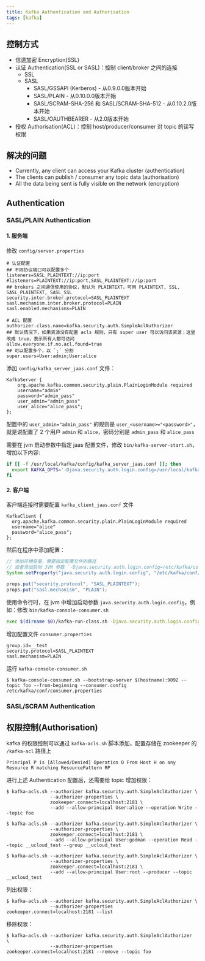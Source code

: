 ```yaml
---
title: Kafka Authentication and Authorisation
tags: [kafka]
---
```


## 控制方式

* 信道加密 Encryption(SSL)
* 认证 Authentication(SSL or SASL)：控制 client/broker 之间的连接
  * SSL
  * SASL
    * SASL/GSSAPI (Kerberos) - 从0.9.0.0版本开始
    * SASL/PLAIN - 从0.10.0.0版本开始
    * SASL/SCRAM-SHA-256 和 SASL/SCRAM-SHA-512 - 从0.10.2.0版本开始
    * SASL/OAUTHBEARER - 从2.0版本开始
* 授权 Authorisation(ACL)：控制 host/producer/consumer 对 topic 的读写权限

## 解决的问题

* Currently, any client can access your Kafka cluster (authentication)
* The clients can publish / consumer any topic data (authorisation)
* All the data being sent is fully visible on the network (encryption)

## Authentication

### SASL/PLAIN Authentication

#### 1. 服务端

修改 `config/server.properties`

``` jproperties
# 认证配置
## 不同协议端口可以配置多个
listeners=SASL_PLAINTEXT://ip:port
#listeners=PLAINTEXT://ip:port,SASL_PLAINTEXT://ip:port
## brokers 之间通信使用的协议，默认为 PLAINTEXT，可用 PLAINTEXT, SSL, SASL_PLAINTEXT, SASL_SSL
security.inter.broker.protocol=SASL_PLAINTEXT
sasl.mechanism.inter.broker.protocol=PLAIN
sasl.enabled.mechanisms=PLAIN

# ACL 配置
authorizer.class.name=kafka.security.auth.SimpleAclAuthorizer
## 默认情况下，如果资源没有配置 acls 规则，只有 super user 可以访问该资源；这里改成 true，表示所有人都可访问
allow.everyone.if.no.acl.found=true
## 可以配置多个，以 `;` 分割
super.users=User:admin;User:alice
```

添加 `config/kafka_server_jaas.conf` 文件：

```
KafkaServer {
    org.apache.kafka.common.security.plain.PlainLoginModule required
    username="admin"
    password="admin_pass"
    user_admin="admin_pass"
    user_alice="alice_pass";
};
```

配置中的 `user_admin="admin_pass"` 的规则是 `user_<username>="<password>"`，就是说配置了 2 个用户 `admin` 和 `alice`，密码分别是 `admin_pass` 和 `alice_pass`

<!--
需要在 jvm 启动参数中指定 jaas 配置文件，修改 `bin/kafka-run-class.sh`:

``` bash
if [[ -f /usr/local/kafka/config/kafka_server_jaas.conf ]]; then
  KAFKA_SASL_OPTS='-Djava.security.auth.login.config=/usr/local/kafka/config/kafka_server_jaas.conf'
else
  KAFKA_SASL_OPTS=''
fi

# Launch mode
if [ "x$DAEMON_MODE" = "xtrue" ]; then
  nohup $JAVA $KAFKA_HEAP_OPTS $KAFKA_JVM_PERFORMANCE_OPTS $KAFKA_GC_LOG_OPTS $KAFKA_SASL_OPTS $KAFKA_JMX_OPTS $KAFKA_LOG4J_OPTS -cp $CLASSPATH $KAFKA_OPTS "$@" > "$CONSOLE_OUTPUT_FILE" 2>&1 < /dev/null &
else
  exec $JAVA $KAFKA_HEAP_OPTS $KAFKA_JVM_PERFORMANCE_OPTS $KAFKA_GC_LOG_OPTS $KAFKA_SASL_OPTS $KAFKA_JMX_OPTS $KAFKA_LOG4J_OPTS -cp $CLASSPATH $KAFKA_OPTS "$@"
fi
```
-->

需要在 jvm 启动参数中指定 jaas 配置文件，修改 `bin/kafka-server-start.sh`，增加以下内容:

``` sh
if [[ -f /usr/local/kafka/config/kafka_server_jaas.conf ]]; then
  export KAFKA_OPTS='-Djava.security.auth.login.config=/usr/local/kafka/config/kafka_server_jaas.conf'
fi
```

#### 2. 客户端

客户端连接时需要配置 `kafka_client_jaas.conf` 文件

```
KafkaClient {
  org.apache.kafka.common.security.plain.PlainLoginModule required
  username="alice"
  password="alice_pass";
};
```

然后在程序中添加配置：

``` java
// 添加环境变量，需要指定配置文件的路径
// 或者添加启动 JVM 参数 `-Djava.security.auth.login.config=/etc/kafka/conf/kafka_client_jaas.conf`
System.setProperty("java.security.auth.login.config", "/etc/kafka/conf/kafka_client_jaas.conf");

props.put("security.protocol", "SASL_PLAINTEXT");
props.put("sasl.mechanism", "PLAIN");
```

使用命令行时，在 jvm 中增加启动参数 `java.security.auth.login.config`，例如：修改 `bin/kafka-console-consumer.sh`

``` bash
exec $(dirname $0)/kafka-run-class.sh -Djava.security.auth.login.config=/etc/kafka/conf/kafka_client_jaas.conf kafka.tools.ConsoleConsumer "$@"
```

增加配置文件 `consumer.properties`

```
group.id=__test
security.protocol=SASL_PLAINTEXT
sasl.mechanism=PLAIN
```

运行 `kafka-console-consumer.sh`

    $ kafka-console-consumer.sh --bootstrap-server $(hostname):9092 --topic foo --from-beginning --consumer.config /etc/kafka/conf/consumer.properties

### SASL/SCRAM Authentication

## 权限控制(Authorisation)

kafka 的权限控制可以通过 `kafka-acls.sh` 脚本添加，配置存储在 zookeeper 的 `/kafka-acl` 路径上

`Principal P is [Allowed/Denied] Operation O From Host H on any Resource R matching ResourcePattern RP`

进行上述 Authentication 配置后，还需要给 topic 增加权限：

    $ kafka-acls.sh --authorizer kafka.security.auth.SimpleAclAuthorizer \
                    --authorizer-properties \
                    zookeeper.connect=localhost:2181 \
                    --add --allow-principal User:alice --operation Write --topic foo

    $ kafka-acls.sh --authorizer kafka.security.auth.SimpleAclAuthorizer \
                    --authorizer-properties \
                    zookeeper.connect=localhost:2181 \
                    --add --allow-principal User:godman --operation Read --topic __ucloud_test --group __ucloud_test

    $ kafka-acls.sh --authorizer kafka.security.auth.SimpleAclAuthorizer \
                    --authorizer-properties \
                    zookeeper.connect=localhost:2181 \
                    --add --allow-principal User:root --producer --topic __ucloud_test

列出权限：

    $ kafka-acls.sh --authorizer kafka.security.auth.SimpleAclAuthorizer \
                    --authorizer-properties zookeeper.connect=localhost:2181 --list

移除权限：

    $ kafka-acls.sh --authorizer kafka.security.auth.SimpleAclAuthorizer  \
                    --authorizer-properties zookeeper.connect=localhost:2181 --remove --topic foo
